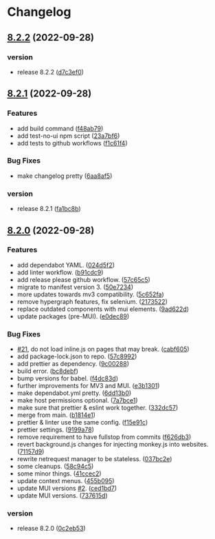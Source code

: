# Changelog

## [8.2.2](https://github.com/svrnm/DemoMonkey/compare/v8.2.1...v8.2.2) (2022-09-28)

### version

- release 8.2.2 ([d7c3ef0](https://github.com/svrnm/DemoMonkey/commit/d7c3ef085486a634e60a155a066e384945bbcae9))

## [8.2.1](https://github.com/svrnm/DemoMonkey/compare/v8.2.0...v8.2.1) (2022-09-28)

### Features

- add build command ([f48ab79](https://github.com/svrnm/DemoMonkey/commit/f48ab79f932834f176034cd1c53f031bd32b3d42))
- add test-no-ui npm script ([23a7bf6](https://github.com/svrnm/DemoMonkey/commit/23a7bf616cd354c2039e97ab8230c7c35a75a1dc))
- add tests to github workflows ([f1c61f4](https://github.com/svrnm/DemoMonkey/commit/f1c61f4c99f4cb82f79eb9cdc1811d6a571b1611))

### Bug Fixes

- make changelog pretty ([6aa8af5](https://github.com/svrnm/DemoMonkey/commit/6aa8af50b9e40478612c8cb6eb3c0b9f30f6ef05))

### version

- release 8.2.1 ([fa1bc8b](https://github.com/svrnm/DemoMonkey/commit/fa1bc8b9adcfcd6db6cd452aaa80851793eefd0c))

## [8.2.0](https://github.com/svrnm/DemoMonkey/compare/v8.0.1...v8.2.0) (2022-09-28)

### Features

- add dependabot YAML. ([024d5f2](https://github.com/svrnm/DemoMonkey/commit/024d5f2645ca1bc12501c20ad2fc0293cd850fc4))
- add linter workflow. ([b91cdc9](https://github.com/svrnm/DemoMonkey/commit/b91cdc993da2ac93dedf787d2254544701bd6759))
- add release please github workflow. ([57c65c5](https://github.com/svrnm/DemoMonkey/commit/57c65c50392d07508c73dec4403a2b819f3ca4ac))
- migrate to manifest version 3. ([50e7234](https://github.com/svrnm/DemoMonkey/commit/50e723441aa7caa728b30278c5a09802ce77835b))
- more updates towards mv3 compatibility. ([5c652fa](https://github.com/svrnm/DemoMonkey/commit/5c652fac8dffb9a0c5c83fdf94da87b0b47f9a3f))
- remove hypergraph features, fix selenium. ([2173522](https://github.com/svrnm/DemoMonkey/commit/2173522c3a1f6ed7378dd71c095d7d5785430c44))
- replace outdated components with mui elements. ([9ad622d](https://github.com/svrnm/DemoMonkey/commit/9ad622dcd09a9035a353ec9f2e2462cb1c28c08a))
- update packages (pre-MUI). ([e0dec89](https://github.com/svrnm/DemoMonkey/commit/e0dec89a12dfc2e7c9e20c4c89fe4a491888ebd8))

### Bug Fixes

- [#21](https://github.com/svrnm/DemoMonkey/issues/21), do not load inline.js on pages that may break. ([cabf605](https://github.com/svrnm/DemoMonkey/commit/cabf605e62c3685c3111be4ac7db6ce7ed65ea23))
- add package-lock.json to repo. ([57c8992](https://github.com/svrnm/DemoMonkey/commit/57c899259abc580e2df283c59b9d40ddb8ef04f7))
- add prettier as dependency. ([9c00288](https://github.com/svrnm/DemoMonkey/commit/9c0028829a71a18dee8c20f7310f307d54c1118e))
- build error. ([bc8debf](https://github.com/svrnm/DemoMonkey/commit/bc8debf05b4c8749eb406f661237cbcddfb1304d))
- bump versions for babel. ([f4dc83d](https://github.com/svrnm/DemoMonkey/commit/f4dc83d515acf8237571608467666a9f84e3453d))
- further improvements for MV3 and MUI. ([e3b1301](https://github.com/svrnm/DemoMonkey/commit/e3b1301dcbd6bc313705fefdbd955f4b67cbf1a2))
- make dependabot.yml pretty. ([6dd13b0](https://github.com/svrnm/DemoMonkey/commit/6dd13b06accc6df3b038f52678b2c52805c4f297))
- make host permissions optional. ([7a7bce1](https://github.com/svrnm/DemoMonkey/commit/7a7bce19e95b67dde4c11e3527f5ff60fe043f0e))
- make sure that prettier & eslint work together. ([332dc57](https://github.com/svrnm/DemoMonkey/commit/332dc578f60a2dc5b982f36faea7f287265e48c6))
- merge from main. ([b1814e1](https://github.com/svrnm/DemoMonkey/commit/b1814e15b88e1b1c37667f65709fd9cb53fe4441))
- prettier & linter use the same config. ([f15e91c](https://github.com/svrnm/DemoMonkey/commit/f15e91c9d42e960156226c7b1f8a6e6aa891be0b))
- prettier settings. ([9199a78](https://github.com/svrnm/DemoMonkey/commit/9199a7818573074132a15451a863d9ebd8c50bc1))
- remove requirement to have fullstop from commits ([f626db3](https://github.com/svrnm/DemoMonkey/commit/f626db33422a525f3eb526efab636d2fbb7483f4))
- revert background.js changes for injecting monkey.js into websites. ([71157d9](https://github.com/svrnm/DemoMonkey/commit/71157d9711fa2e0b6cf01ba44abedf9d81f1ddb5))
- rewrite netrequest manager to be stateless. ([037bc2e](https://github.com/svrnm/DemoMonkey/commit/037bc2eccb6b2198493541d6ce992542136a6552))
- some cleanups. ([58c94c5](https://github.com/svrnm/DemoMonkey/commit/58c94c56c2e10c4644e5b9df981169fbebd64671))
- some minor things. ([41ccec2](https://github.com/svrnm/DemoMonkey/commit/41ccec218ab3f7958bcbaed5259a409b1f43642a))
- update context menus. ([455b095](https://github.com/svrnm/DemoMonkey/commit/455b09566ae98f333fc82982c3cac8510d76ef35))
- update MUI versions [#2](https://github.com/svrnm/DemoMonkey/issues/2). ([ced1bd7](https://github.com/svrnm/DemoMonkey/commit/ced1bd7bf5bc622a3e69030974a3d3891cd5ad4a))
- update MUI versions. ([737615d](https://github.com/svrnm/DemoMonkey/commit/737615d3b61d342e33df8c9ecb8577de1ad43346))

### version

- release 8.2.0 ([0c2eb53](https://github.com/svrnm/DemoMonkey/commit/0c2eb53144d5c2d0b7d05cedb47de6f7c80f58b8))
